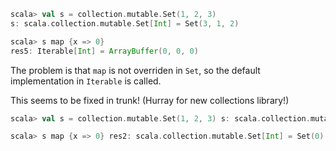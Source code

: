 ```scala
scala> val s = collection.mutable.Set(1, 2, 3)
s: scala.collection.mutable.Set[Int] = Set(3, 1, 2)

scala> s map {x => 0}
res5: Iterable[Int] = ArrayBuffer(0, 0, 0)
```

The problem is that `map` is not overriden in `Set`, so the default implementation in `Iterable` is called.

This seems to be fixed in trunk! (Hurray for new collections library!)

```scala
scala> val s = collection.mutable.Set(1, 2, 3) s: scala.collection.mutable.Set[Int] = Set(3, 1, 2)

scala> s map {x => 0} res2: scala.collection.mutable.Set[Int] = Set(0)
```
